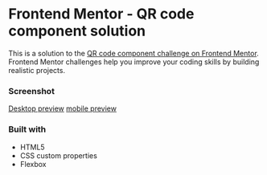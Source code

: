 # Frontend Mentor - QR code component solution

This is a solution to the [QR code component challenge on Frontend Mentor](https://www.frontendmentor.io/challenges/qr-code-component-iux_sIO_H). Frontend Mentor challenges help you improve your coding skills by building realistic projects. 

### Screenshot

[Desktop preview](images/desktop-preview.png)
[mobile preview](images/mobile-preview.png)

### Built with

- HTML5
- CSS custom properties
- Flexbox